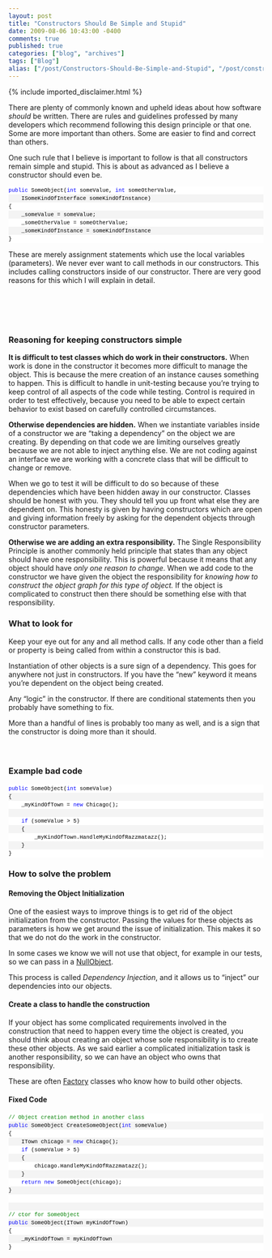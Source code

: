 ```yaml
---
layout: post
title: "Constructors Should Be Simple and Stupid"
date: 2009-08-06 10:43:00 -0400
comments: true
published: true
categories: ["blog", "archives"]
tags: ["Blog"]
alias: ["/post/Constructors-Should-Be-Simple-and-Stupid", "/post/constructors-should-be-simple-and-stupid"]
---
```

<!-- more -->
{% include imported_disclaimer.html %}
<p>There are plenty of commonly known and upheld ideas about how software <em>should</em> be written. There are rules and guidelines professed by many developers which recommend following this design principle or that one. Some are more important than others. Some are easier to find and correct than others.</p>
<p>One such rule that I believe is important to follow is that all constructors remain simple and stupid. This is about as advanced as I believe a constructor should even be.</p>
<div id="codeSnippetWrapper">
<div id="codeSnippet" style="border-style: none; padding: 0px; overflow: visible; text-align: left; line-height: 12pt; background-color: #f4f4f4; width: 100%; font-family: 'Courier New',courier,monospace; direction: ltr; color: black; font-size: 8pt;">
<pre style="border-style: none; margin: 0em; padding: 0px; overflow: visible; text-align: left; line-height: 12pt; background-color: white; width: 100%; font-family: 'Courier New',courier,monospace; direction: ltr; color: black; font-size: 8pt;"><span style="color: #0000ff;">public</span> SomeObject(<span style="color: #0000ff;">int</span> someValue, <span style="color: #0000ff;">int</span> someOtherValue, </pre>
<!--CRLF-->
<pre style="border-style: none; margin: 0em; padding: 0px; overflow: visible; text-align: left; line-height: 12pt; background-color: #f4f4f4; width: 100%; font-family: 'Courier New',courier,monospace; direction: ltr; color: black; font-size: 8pt;">    ISomeKindOfInterface someKindOfInstance)</pre>
<!--CRLF-->
<pre style="border-style: none; margin: 0em; padding: 0px; overflow: visible; text-align: left; line-height: 12pt; background-color: white; width: 100%; font-family: 'Courier New',courier,monospace; direction: ltr; color: black; font-size: 8pt;">{</pre>
<!--CRLF-->
<pre style="border-style: none; margin: 0em; padding: 0px; overflow: visible; text-align: left; line-height: 12pt; background-color: #f4f4f4; width: 100%; font-family: 'Courier New',courier,monospace; direction: ltr; color: black; font-size: 8pt;">    _someValue = someValue;</pre>
<!--CRLF-->
<pre style="border-style: none; margin: 0em; padding: 0px; overflow: visible; text-align: left; line-height: 12pt; background-color: white; width: 100%; font-family: 'Courier New',courier,monospace; direction: ltr; color: black; font-size: 8pt;">    _someOtherValue = someOtherValue;</pre>
<!--CRLF-->
<pre style="border-style: none; margin: 0em; padding: 0px; overflow: visible; text-align: left; line-height: 12pt; background-color: #f4f4f4; width: 100%; font-family: 'Courier New',courier,monospace; direction: ltr; color: black; font-size: 8pt;">    _someKindOfInstance = someKindOfInstance</pre>
<!--CRLF-->
<pre style="border-style: none; margin: 0em; padding: 0px; overflow: visible; text-align: left; line-height: 12pt; background-color: white; width: 100%; font-family: 'Courier New',courier,monospace; direction: ltr; color: black; font-size: 8pt;">}</pre>
<!--CRLF--></div>
</div>
<p>These are merely assignment statements which use the local variables (parameters). We never ever want to call methods in our constructors. This includes calling constructors inside of our constructor. There are very good reasons for this which I will explain in detail.</p>
<h3>&nbsp;</h3>
<p>&nbsp;</p>
<h3>Reasoning for keeping constructors simple</h3>
<p><strong>It is difficult to test classes which do work in their constructors.</strong> When work is done in the constructor it becomes more difficult to manage the object. This is because the mere creation of an instance causes something to happen. This is difficult to handle in unit-testing because you’re trying to keep control of all aspects of the code while testing. Control is required in order to test effectively, because you need to be able to expect certain behavior to exist based on carefully controlled circumstances.</p>
<p><strong>Otherwise dependencies are hidden.</strong> When we instantiate variables inside of a constructor we are “taking a dependency” on the object we are creating. By depending on that code we are limiting ourselves greatly because we are not able to inject anything else. We are not coding against an interface we are working with a concrete class that will be difficult to change or remove.</p>
<p>When we go to test it will be difficult to do so because of these dependencies which have been hidden away in our constructor. Classes should be honest with you. They should tell you up front what else they are dependent on. This honesty is given by having constructors which are open and giving information freely by asking for the dependent objects through constructor parameters.</p>
<p><strong>Otherwise we are adding an extra responsibility.</strong> The Single Responsibility Principle is another commonly held principle that states than any object should have one responsibility. This is powerful because it means that any object should have <em>only one reason to change</em>. When we add code to the constructor we have given the object the responsibility for <em>knowing how to construct the object graph for this type of object.</em> If the object is complicated to construct then there should be something else with that responsibility.</p>
<h3>What to look for</h3>
<p>Keep your eye out for any and all method calls. If any code other than a field or property is being called from within a constructor this is bad.</p>
<p>Instantiation of other objects is a sure sign of a dependency. This goes for anywhere not just in constructors. If you have the “new” keyword it means you’re dependent on the object being created.</p>
<p>Any “logic” in the constructor. If there are conditional statements then you probably have something to fix.</p>
<p>More than a handful of lines is probably too many as well, and is a sign that the constructor is doing more than it should.</p>
<h4>&nbsp;</h4>
<h3>Example bad code</h3>
<div id="codeSnippetWrapper">
<div id="codeSnippet" style="border-style: none; padding: 0px; overflow: visible; text-align: left; line-height: 12pt; background-color: #f4f4f4; width: 100%; font-family: 'Courier New',courier,monospace; direction: ltr; color: black; font-size: 8pt;">
<pre style="border-style: none; margin: 0em; padding: 0px; overflow: visible; text-align: left; line-height: 12pt; background-color: white; width: 100%; font-family: 'Courier New',courier,monospace; direction: ltr; color: black; font-size: 8pt;"><span style="color: #0000ff;">public</span> SomeObject(<span style="color: #0000ff;">int</span> someValue)</pre>
<!--CRLF-->
<pre style="border-style: none; margin: 0em; padding: 0px; overflow: visible; text-align: left; line-height: 12pt; background-color: #f4f4f4; width: 100%; font-family: 'Courier New',courier,monospace; direction: ltr; color: black; font-size: 8pt;">{</pre>
<!--CRLF-->
<pre style="border-style: none; margin: 0em; padding: 0px; overflow: visible; text-align: left; line-height: 12pt; background-color: white; width: 100%; font-family: 'Courier New',courier,monospace; direction: ltr; color: black; font-size: 8pt;">    _myKindOfTown = <span style="color: #0000ff;">new</span> Chicago();</pre>
<!--CRLF-->
<pre style="border-style: none; margin: 0em; padding: 0px; overflow: visible; text-align: left; line-height: 12pt; background-color: #f4f4f4; width: 100%; font-family: 'Courier New',courier,monospace; direction: ltr; color: black; font-size: 8pt;">&nbsp;</pre>
<!--CRLF-->
<pre style="border-style: none; margin: 0em; padding: 0px; overflow: visible; text-align: left; line-height: 12pt; background-color: white; width: 100%; font-family: 'Courier New',courier,monospace; direction: ltr; color: black; font-size: 8pt;">    <span style="color: #0000ff;">if</span> (someValue &gt; 5)</pre>
<!--CRLF-->
<pre style="border-style: none; margin: 0em; padding: 0px; overflow: visible; text-align: left; line-height: 12pt; background-color: #f4f4f4; width: 100%; font-family: 'Courier New',courier,monospace; direction: ltr; color: black; font-size: 8pt;">    {</pre>
<!--CRLF-->
<pre style="border-style: none; margin: 0em; padding: 0px; overflow: visible; text-align: left; line-height: 12pt; background-color: white; width: 100%; font-family: 'Courier New',courier,monospace; direction: ltr; color: black; font-size: 8pt;">        _myKindOfTown.HandleMyKindOfRazzmatazz();</pre>
<!--CRLF-->
<pre style="border-style: none; margin: 0em; padding: 0px; overflow: visible; text-align: left; line-height: 12pt; background-color: #f4f4f4; width: 100%; font-family: 'Courier New',courier,monospace; direction: ltr; color: black; font-size: 8pt;">    }</pre>
<!--CRLF-->
<pre style="border-style: none; margin: 0em; padding: 0px; overflow: visible; text-align: left; line-height: 12pt; background-color: white; width: 100%; font-family: 'Courier New',courier,monospace; direction: ltr; color: black; font-size: 8pt;">}</pre>
<!--CRLF--></div>
</div>
<h3>How to solve the problem</h3>
<h4>Removing the Object Initialization</h4>
<p>One of the easiest ways to improve things is to get rid of the object initialization from the constructor. Passing the values for these objects as parameters is how we get around the issue of initialization. This makes it so that we do not do the work in the constructor.</p>
<p>In some cases we know we will not use that object, for example in our tests, so we can pass in a <a href="http://en.wikipedia.org/wiki/Null_Object_pattern">NullObject</a>.</p>
<p>This process is called <em>Dependency Injection</em>, and it allows us to “inject” our dependencies into our objects.</p>
<h4>Create a class to handle the construction</h4>
<p>If your object has some complicated requirements involved in the construction that need to happen every time the object is created, you should think about creating an object whose sole responsibility is to create these other objects. As we said earlier a complicated initialization task is another responsibility, so we can have an object who owns that responsibility.</p>
<p>These are often <a href="http://en.wikipedia.org/wiki/Factory_pattern">Factory</a> classes who know how to build other objects.</p>
<h4>Fixed Code</h4>
<div id="codeSnippetWrapper">
<div id="codeSnippet" style="border-style: none; padding: 0px; overflow: visible; text-align: left; line-height: 12pt; background-color: #f4f4f4; width: 100%; font-family: 'Courier New',courier,monospace; direction: ltr; color: black; font-size: 8pt;">
<pre style="border-style: none; margin: 0em; padding: 0px; overflow: visible; text-align: left; line-height: 12pt; background-color: white; width: 100%; font-family: 'Courier New',courier,monospace; direction: ltr; color: black; font-size: 8pt;"><span style="color: #008000;">// Object creation method in another class</span></pre>
<!--CRLF-->
<pre style="border-style: none; margin: 0em; padding: 0px; overflow: visible; text-align: left; line-height: 12pt; background-color: #f4f4f4; width: 100%; font-family: 'Courier New',courier,monospace; direction: ltr; color: black; font-size: 8pt;"><span style="color: #0000ff;">public</span> SomeObject CreateSomeObject(<span style="color: #0000ff;">int</span> someValue)</pre>
<!--CRLF-->
<pre style="border-style: none; margin: 0em; padding: 0px; overflow: visible; text-align: left; line-height: 12pt; background-color: white; width: 100%; font-family: 'Courier New',courier,monospace; direction: ltr; color: black; font-size: 8pt;">{</pre>
<!--CRLF-->
<pre style="border-style: none; margin: 0em; padding: 0px; overflow: visible; text-align: left; line-height: 12pt; background-color: #f4f4f4; width: 100%; font-family: 'Courier New',courier,monospace; direction: ltr; color: black; font-size: 8pt;">    ITown chicago = <span style="color: #0000ff;">new</span> Chicago();</pre>
<!--CRLF-->
<pre style="border-style: none; margin: 0em; padding: 0px; overflow: visible; text-align: left; line-height: 12pt; background-color: white; width: 100%; font-family: 'Courier New',courier,monospace; direction: ltr; color: black; font-size: 8pt;">    <span style="color: #0000ff;">if</span> (someValue &gt; 5)</pre>
<!--CRLF-->
<pre style="border-style: none; margin: 0em; padding: 0px; overflow: visible; text-align: left; line-height: 12pt; background-color: #f4f4f4; width: 100%; font-family: 'Courier New',courier,monospace; direction: ltr; color: black; font-size: 8pt;">    {</pre>
<!--CRLF-->
<pre style="border-style: none; margin: 0em; padding: 0px; overflow: visible; text-align: left; line-height: 12pt; background-color: white; width: 100%; font-family: 'Courier New',courier,monospace; direction: ltr; color: black; font-size: 8pt;">        chicago.HandleMyKindOfRazzmatazz();</pre>
<!--CRLF-->
<pre style="border-style: none; margin: 0em; padding: 0px; overflow: visible; text-align: left; line-height: 12pt; background-color: #f4f4f4; width: 100%; font-family: 'Courier New',courier,monospace; direction: ltr; color: black; font-size: 8pt;">    }</pre>
<!--CRLF-->
<pre style="border-style: none; margin: 0em; padding: 0px; overflow: visible; text-align: left; line-height: 12pt; background-color: white; width: 100%; font-family: 'Courier New',courier,monospace; direction: ltr; color: black; font-size: 8pt;">    <span style="color: #0000ff;">return</span> <span style="color: #0000ff;">new</span> SomeObject(chicago);</pre>
<!--CRLF-->
<pre style="border-style: none; margin: 0em; padding: 0px; overflow: visible; text-align: left; line-height: 12pt; background-color: #f4f4f4; width: 100%; font-family: 'Courier New',courier,monospace; direction: ltr; color: black; font-size: 8pt;">}</pre>
<!--CRLF-->
<pre style="border-style: none; margin: 0em; padding: 0px; overflow: visible; text-align: left; line-height: 12pt; background-color: white; width: 100%; font-family: 'Courier New',courier,monospace; direction: ltr; color: black; font-size: 8pt;">&nbsp;</pre>
<!--CRLF-->
<pre style="border-style: none; margin: 0em; padding: 0px; overflow: visible; text-align: left; line-height: 12pt; background-color: #f4f4f4; width: 100%; font-family: 'Courier New',courier,monospace; direction: ltr; color: black; font-size: 8pt;">&nbsp;</pre>
<!--CRLF-->
<pre style="border-style: none; margin: 0em; padding: 0px; overflow: visible; text-align: left; line-height: 12pt; background-color: white; width: 100%; font-family: 'Courier New',courier,monospace; direction: ltr; color: black; font-size: 8pt;"><span style="color: #008000;">// ctor for SomeObject</span></pre>
<!--CRLF-->
<pre style="border-style: none; margin: 0em; padding: 0px; overflow: visible; text-align: left; line-height: 12pt; background-color: #f4f4f4; width: 100%; font-family: 'Courier New',courier,monospace; direction: ltr; color: black; font-size: 8pt;"><span style="color: #0000ff;">public</span> SomeObject(ITown myKindOfTown)</pre>
<!--CRLF-->
<pre style="border-style: none; margin: 0em; padding: 0px; overflow: visible; text-align: left; line-height: 12pt; background-color: white; width: 100%; font-family: 'Courier New',courier,monospace; direction: ltr; color: black; font-size: 8pt;">{</pre>
<!--CRLF-->
<pre style="border-style: none; margin: 0em; padding: 0px; overflow: visible; text-align: left; line-height: 12pt; background-color: #f4f4f4; width: 100%; font-family: 'Courier New',courier,monospace; direction: ltr; color: black; font-size: 8pt;">    _myKindOfTown = myKindOfTown</pre>
<!--CRLF-->
<pre style="border-style: none; margin: 0em; padding: 0px; overflow: visible; text-align: left; line-height: 12pt; background-color: white; width: 100%; font-family: 'Courier New',courier,monospace; direction: ltr; color: black; font-size: 8pt;">}</pre>
<!--CRLF--></div>
</div>
